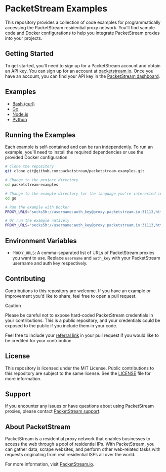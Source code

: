 # PacketStream Examples
This repository provides a collection of code examples for programmatically accessing the PacketStream residential proxy network. You'll find sample code and Docker configurations to help you integrate PacketStream proxies into your projects.


## Getting Started
To get started, you'll need to sign up for a PacketStream account and obtain an API key. You can sign up for an account at [packetstream.io](https://packetstream.io/). Once you have an account, you can find your API key in the [PacketStream dashboard](https://packetstream.io/dashboard/network_access).

## Examples
- [Bash (curl)](bash)
- [Go](go)
- [Node.js](nodejs)
- [Python](python)

## Running the Examples
Each example is self-contained and can be run independently. To run an example, you'll need to install the required dependencies or use the provided Docker configuration.

```bash
# Clone the repository
git clone git@github.com:packetstream/packetstream-examples.git

# Change to the project directory
cd packetstream-examples

# Change to the example directory for the language you're interested in
cd go

# Run the example with Docker
PROXY_URLS="socks5h://username:auth_key@proxy.packetstream.io:31113,https://username:auth_key@proxy.packetstream.io:31111" ./run.sh

# Or run the example natively
PROXY_URLS="socks5h://username:auth_key@proxy.packetstream.io:31113,https://username:auth_key@proxy.packetstream.io:31111" go run main.go
```

## Environment Variables
- `PROXY_URLS`: A comma-separated list of URLs of PacketStream proxies you want to use. Replace `username` and `auth_key` with your PacketStream username and auth key respectively.

## Contributing
Contributions to this repository are welcome. If you have an example or improvement you'd like to share, feel free to open a pull request.

> [!CAUTION]
> Please be careful not to expose hard-coded PacketStream credentials in your contributions. This is a public repository, and your credentials could be exposed to the public if you include them in your code.

Feel free to include your [referral link](https://packetstream.io/dashboard/referrals) in your pull request if you would like to be credited for your contribution.

## License
This repository is licensed under the MIT License. Public contributions to this repository are subject to the same license. See the [LICENSE](LICENSE) file for more information.

## Support
If you encounter any issues or have questions about using PacketStream proxies, please contact [PacketStream support](https://packetstream.io/support/contact).

## About PacketStream
PacketStream is a residential proxy network that enables businesses to access the web through a pool of residential IPs. With PacketStream, you can gather data, scrape websites, and perform other web-related tasks with requests originating from real residential ISPs all over the world.

For more information, visit [PacketStream.io](https://packetstream.io/).

